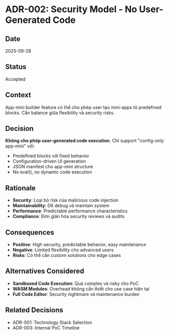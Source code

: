 # ADR-002: Security Model - No User-Generated Code

## Date
2025-09-28

## Status
Accepted

## Context
App-mini builder feature có thể cho phép user tạo mini-apps từ predefined blocks. Cần balance giữa flexibility và security risks.

## Decision
**Không cho phép user-generated code execution**. Chỉ support "config-only app-mini" với:
- Predefined blocks với fixed behavior
- Configuration-driven UI generation
- JSON manifest cho app-mini structure
- No eval(), no dynamic code execution

## Rationale
- **Security**: Loại bỏ risk của malicious code injection
- **Maintainability**: Dễ debug và maintain system
- **Performance**: Predictable performance characteristics
- **Compliance**: Đơn giản hóa security reviews và audits

## Consequences
- **Positive**: High security, predictable behavior, easy maintenance
- **Negative**: Limited flexibility cho advanced users
- **Risks**: Có thể cần custom solutions cho edge cases

## Alternatives Considered
- **Sandboxed Code Execution**: Quá complex và risky cho PoC
- **WASM Modules**: Overhead không cần thiết cho use case hiện tại
- **Full Code Editor**: Security nightmare và maintenance burden

## Related Decisions
- ADR-001: Technology Stack Selection
- ADR-003: Internal PoC Timeline
